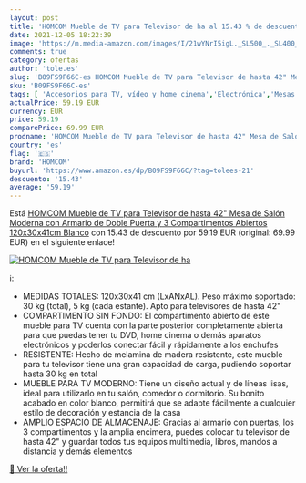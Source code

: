 ```yaml
---
layout: post
title: 'HOMCOM Mueble de TV para Televisor de ha al 15.43 % de descuento'
date: 2021-12-05 18:22:39
image: 'https://m.media-amazon.com/images/I/21wYNrI5igL._SL500_._SL400_.jpg'
comments: true
category: ofertas
author: 'tole.es'
slug: 'B09FS9F66C-es HOMCOM Mueble de TV para Televisor de hasta 42" Mesa de...'
sku: 'B09FS9F66C-es'
tags: [ 'Accesorios para TV, vídeo y home cinema','Electrónica','Mesas para TV','Mesas y soportes para TV','TV, vídeo y home cinema','homcom','televisor', ]
actualPrice: 59.19 EUR
currency: EUR
price: 59.19
comparePrice: 69.99 EUR
prodname: 'HOMCOM Mueble de TV para Televisor de hasta 42" Mesa de Salón Moderna con Armario de Doble Puerta y 3 Compartimentos Abiertos 120x30x41cm Blanco'
country: 'es'
flag: '🇪🇸'
brand: 'HOMCOM'
buyurl: 'https://www.amazon.es/dp/B09FS9F66C/?tag=tolees-21'
descuento: '15.43'
average: '59.19'
---
```


Está [HOMCOM Mueble de TV para Televisor de hasta 42" Mesa de Salón Moderna con Armario de Doble Puerta y 3 Compartimentos Abiertos 120x30x41cm Blanco](https://www.amazon.es/dp/B09FS9F66C/?tag=tolees-21) con 15.43 de descuento por 59.19 EUR (original: 69.99 EUR) en el siguiente enlace!

[![HOMCOM Mueble de TV para Televisor de ha](https://m.media-amazon.com/images/I/21wYNrI5igL._SL500_._SL400_.jpg)](https://www.amazon.es/dp/B09FS9F66C/?tag=tolees-21)

ℹ️:

- MEDIDAS TOTALES: 120x30x41 cm (LxANxAL). Peso máximo soportado: 30 kg (total), 5 kg (cada estante). Apto para televisores de hasta 42"
- COMPARTIMENTO SIN FONDO: El compartimento abierto de este mueble para TV cuenta con la parte posterior completamente abierta para que puedas tener tu DVD, home cinema o demás aparatos electrónicos y poderlos conectar fácil y rápidamente a los enchufes
- RESISTENTE: Hecho de melamina de madera resistente, este mueble para tu televisor tiene una gran capacidad de carga, pudiendo soportar hasta 30 kg en total
- MUEBLE PARA TV MODERNO: Tiene un diseño actual y de líneas lisas, ideal para utilizarlo en tu salón, comedor o dormitorio. Su bonito acabado en color blanco, permitirá que se adapte fácilmente a cualquier estilo de decoración y estancia de la casa
- AMPLIO ESPACIO DE ALMACENAJE: Gracias al armario con puertas, los 3 compartimentos y la amplia encimera, puedes colocar tu televisor de hasta 42" y guardar todos tus equipos multimedia, libros, mandos a distancia y demás elementos

[🛒 Ver la oferta!!](https://www.amazon.es/dp/B09FS9F66C/?tag=tolees-21)
